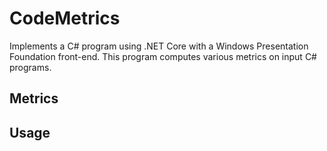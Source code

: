 # CodeMetrics
Implements a C# program using .NET Core with a Windows Presentation Foundation
front-end. This program computes various metrics on input C# programs.


## Metrics


## Usage